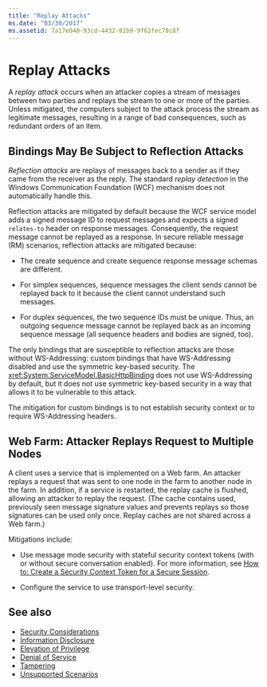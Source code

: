 ```yaml
---
title: "Replay Attacks"
ms.date: "03/30/2017"
ms.assetid: 7a17e040-93cd-4432-81b9-9f62fec78c8f
---
```

# Replay Attacks
A *replay attack* occurs when an attacker copies a stream of messages between two parties and replays the stream to one or more of the parties. Unless mitigated, the computers subject to the attack process the stream as legitimate messages, resulting in a range of bad consequences, such as redundant orders of an item.  
  
## Bindings May Be Subject to Reflection Attacks  
 *Reflection attacks* are replays of messages back to a sender as if they came from the receiver as the reply. The standard *replay detection* in the Windows Communication Foundation (WCF) mechanism does not automatically handle this.  
  
 Reflection attacks are mitigated by default because the WCF service model adds a signed message ID to request messages and expects a signed `relates-to` header on response messages. Consequently, the request message cannot be replayed as a response. In secure reliable message (RM) scenarios, reflection attacks are mitigated because:  
  
-   The create sequence and create sequence response message schemas are different.  
  
-   For simplex sequences, sequence messages the client sends cannot be replayed back to it because the client cannot understand such messages.  
  
-   For duplex sequences, the two sequence IDs must be unique. Thus, an outgoing sequence message cannot be replayed back as an incoming sequence message (all sequence headers and bodies are signed, too).  
  
 The only bindings that are susceptible to reflection attacks are those without WS-Addressing: custom bindings that have WS-Addressing disabled and use the symmetric key-based security. The <xref:System.ServiceModel.BasicHttpBinding> does not use WS-Addressing by default, but it does not use symmetric key-based security in a way that allows it to be vulnerable to this attack.  
  
 The mitigation for custom bindings is to not establish security context or to require WS-Addressing headers.  
  
## Web Farm: Attacker Replays Request to Multiple Nodes  
 A client uses a service that is implemented on a Web farm. An attacker replays a request that was sent to one node in the farm to another node in the farm. In addition, if a service is restarted, the replay cache is flushed, allowing an attacker to replay the request. (The cache contains used, previously seen message signature values and prevents replays so those signatures can be used only once. Replay caches are not shared across a Web farm.)  
  
 Mitigations include:  
  
-   Use message mode security with stateful security context tokens (with or without secure conversation enabled). For more information, see [How to: Create a Security Context Token for a Secure Session](../../../../docs/framework/wcf/feature-details/how-to-create-a-security-context-token-for-a-secure-session.md).  
  
-   Configure the service to use transport-level security.  
  
## See also

- [Security Considerations](../../../../docs/framework/wcf/feature-details/security-considerations-in-wcf.md)
- [Information Disclosure](../../../../docs/framework/wcf/feature-details/information-disclosure.md)
- [Elevation of Privilege](../../../../docs/framework/wcf/feature-details/elevation-of-privilege.md)
- [Denial of Service](../../../../docs/framework/wcf/feature-details/denial-of-service.md)
- [Tampering](../../../../docs/framework/wcf/feature-details/tampering.md)
- [Unsupported Scenarios](../../../../docs/framework/wcf/feature-details/unsupported-scenarios.md)
